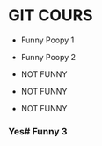 # GIT COURS

- Funny Poopy 1
- Funny Poopy 2

- NOT FUNNY
- NOT FUNNY
- NOT FUNNY

### Yes# Funny 3
